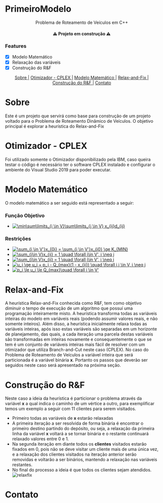 # PrimeiroModelo
<p align="center">Problema de Roteamento de Veículos em C++</p>
<h4 align="center">
  ⚠️ Projeto em construção ⚠️
</h4>

### Features
- [x] Modelo Matemático
- [x] Relaxação das variáveis
- [x] Construção do R&F
<p align="center">
  <a href="#Sobre">Sobre |</a>
  <a href="#otimizador---cplex">Otimizador - CPLEX |</a>
  <a href="#modelo-matemático">Modelo Matemático |</a>
  <a href="#relax-and-fix">Relax-and-Fix |</a>
  <a href="#construção-do-rf">Construção do R&F |</a>
  <a href="#contato">Contato</a>
</p>

# Sobre

Este é um projeto que servirá como base para construção de um projeto voltado para o Problema de Roteamento Dinâmico de Veículos. 
O objetivo principal é explorar a heurística do Relax-and-Fix

# Otimizador - CPLEX

Foi utilizado somente o Otimizador disponibilizado pela IBM, caso queira testar o código é necessário ter o software CPLEX instalado e configurar o ambiente do Visual Studio 2019
para poder executar.

# Modelo Matemático

O modelo matemático a ser seguido está representado a seguir:
### Função Objetivo
- <a href="https://www.codecogs.com/eqnedit.php?latex=\min\sum\limits_{i&space;\in&space;V}\sum\limits_{j&space;\in&space;V}&space;x_{ij}d_{ij}" target="_blank"><img src="https://latex.codecogs.com/gif.latex?\min\sum\limits_{i&space;\in&space;V}\sum\limits_{j&space;\in&space;V}&space;x_{ij}d_{ij}" title="\min\sum\limits_{i \in V}\sum\limits_{j \in V} x_{ij}d_{ij}" /></a> 
### Restrições
- <a href="https://www.codecogs.com/eqnedit.php?latex=\sum_{i&space;\in&space;V'}x_{0i}&space;=&space;\sum_{i&space;\in&space;V'}x_{i0}&space;\ge&space;K_{MIN}" target="_blank"><img src="https://latex.codecogs.com/gif.latex?\sum_{i&space;\in&space;V'}x_{0i}&space;=&space;\sum_{i&space;\in&space;V'}x_{i0}&space;\ge&space;K_{MIN}" title="\sum_{i \in V'}x_{0i} = \sum_{i \in V'}x_{i0} \ge K_{MIN}" /></a> 
- <a href="https://www.codecogs.com/eqnedit.php?latex=\sum_{j\in&space;V}x_{ij}&space;=&space;1&space;\quad&space;\forall&space;i\in&space;V',&space;i&space;\neq&space;j" target="_blank"><img src="https://latex.codecogs.com/gif.latex?\sum_{j\in&space;V}x_{ij}&space;=&space;1&space;\quad&space;\forall&space;i\in&space;V',&space;i&space;\neq&space;j" title="\sum_{j\in V}x_{ij} = 1 \quad \forall i\in V', i \neq j" /></a> 
- <a href="https://www.codecogs.com/eqnedit.php?latex=\sum_{i\in&space;V}x_{ij}&space;=&space;1&space;\quad&space;\forall&space;j\in&space;V',&space;j&space;\neq&space;i" target="_blank"><img src="https://latex.codecogs.com/gif.latex?\sum_{i\in&space;V}x_{ij}&space;=&space;1&space;\quad&space;\forall&space;j\in&space;V',&space;j&space;\neq&space;i" title="\sum_{i\in V}x_{ij} = 1 \quad \forall j\in V', j \neq i" /></a>
- <a href="https://www.codecogs.com/eqnedit.php?latex=u_j&space;\ge&space;u_i&space;&plus;&space;p_j&space;-&space;Q_{max}(1&space;-&space;x_{ij})&space;\quad&space;\forall&space;i,j&space;\in&space;V,&space;i&space;\neq&space;j" target="_blank"><img src="https://latex.codecogs.com/gif.latex?u_j&space;\ge&space;u_i&space;&plus;&space;p_j&space;-&space;Q_{max}(1&space;-&space;x_{ij})&space;\quad&space;\forall&space;i,j&space;\in&space;V,&space;i&space;\neq&space;j" title="u_j \ge u_i + p_j - Q_{max}(1 - x_{ij}) \quad \forall i,j \in V, i \neq j" /></a> 
- <a href="https://www.codecogs.com/eqnedit.php?latex=p_i&space;\le&space;u_i&space;\le&space;Q_{max}\quad&space;\forall&space;i&space;\in&space;V'" target="_blank"><img src="https://latex.codecogs.com/gif.latex?p_i&space;\le&space;u_i&space;\le&space;Q_{max}\quad&space;\forall&space;i&space;\in&space;V'" title="p_i \le u_i \le Q_{max}\quad \forall i \in V'" /></a> 

# Relax-and-Fix
A heurística Relax-and-Fix conhecida como R&F, tem como objetivo diminuir o tempo de execução de um algoritmo que possuí uma programação inteiramente misto. A heurística transforma todas as variáveis inteiras do modelo em variáveis reais (podendo assumir valores reais, e não somente inteiros). Além disso, a heurística inicialmente relaxa todas as variáveis inteiras, após isso estas variáveis são separadas em um horizonte de planejamento, das quais, a cada iteração uma parcela destas variáveis são transformadas em inteiras novamente e consequentemente o que se tem é um conjunto de variáveis inteiras mais fácil de resolver com um otimizador que utiliza Branch-and-Cut neste caso (CPLEX). No caso do Problema de Roteamento de Veículos a variável inteira que será particionada é a variável binária **x**. Portanto os passos que deverão ser seguidos neste caso será apresentado na próxima seção.

# Construção do R&F
Neste caso a ideia da heurística é particionar o problema através da variável **x** a qual indica o caminho de um vértice a outro, para exemplificar temos um exemplo a seguir com 11 clientes para serem visitados. 
- Primeiro todas as variáveis de **x** estarão relaxadas
- A primeira iteração a ser resolvida de forma binária é encontrar o primeiro destino partindo do depósito, ou seja, a relaxação da primeira linha da variável **x** voltará a se tornar binária e o restante continuará relaxado valores entre 0 e 1.
- Na segunda iteração em diante todos os **clientes** visitados estarão fixados em 0, pois não se deve visitar um cliente mais de uma única vez, e a relaxação dos clientes visitados na iteração anterior serão removidas e voltarão a ser binários, mantendo a relaxação nas variáveis restantes.
- No final do processo a ideia é que todos os clientes sejam atendidos.  
![relaxfix](https://user-images.githubusercontent.com/14852213/141658901-e20db051-2e37-4d5b-915b-fe9f8e2fa8db.gif)

# Contato

